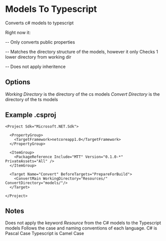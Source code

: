 # Models To Typescript

Converts c# models to typescript

Right now it:

-- Only converts public properties 

-- Matches the directory structure of the models, however it only Checks 1 lower directory from working dir

-- Does not apply inheritence

## Options
*Working Directory* is the directory of the cs models
*Convert Directory* is the directory of the ts models

## Example .csproj
```
<Project Sdk="Microsoft.NET.Sdk">

  <PropertyGroup>
    <TargetFramework>netcoreapp1.0</TargetFramework>
  </PropertyGroup>

  <ItemGroup>
    <PackageReference Include="MTT" Version="0.1.0-*" PrivateAssets="All" />
  </ItemGroup>

  <Target Name="Convert" BeforeTargets="PrepareForBuild">
    <ConvertMain WorkingDirectory="Resources/" ConvertDirectory="models/"/>
  </Target>

</Project>
```

## Notes
Does not apply the keyword *Resource* from the C# models to the Typescript models
Follows the case and naming conventions of each language.
C# is Pascal Case
Typescript is Camel Case
